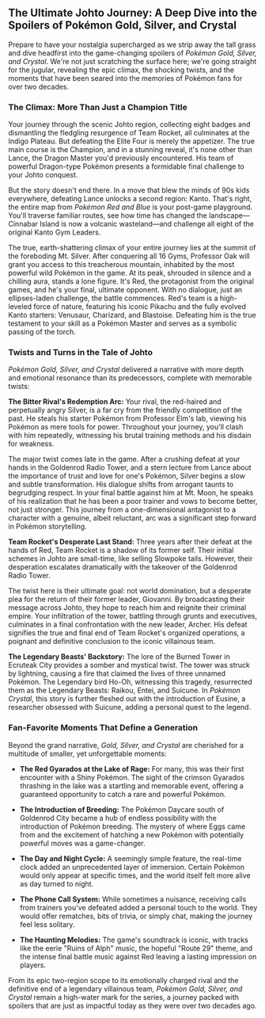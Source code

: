 ## The Ultimate Johto Journey: A Deep Dive into the Spoilers of Pokémon Gold, Silver, and Crystal

Prepare to have your nostalgia supercharged as we strip away the tall grass and dive headfirst into the game-changing spoilers of *Pokémon Gold, Silver, and Crystal*. We're not just scratching the surface here; we're going straight for the jugular, revealing the epic climax, the shocking twists, and the moments that have been seared into the memories of Pokémon fans for over two decades.

### The Climax: More Than Just a Champion Title

Your journey through the scenic Johto region, collecting eight badges and dismantling the fledgling resurgence of Team Rocket, all culminates at the Indigo Plateau. But defeating the Elite Four is merely the appetizer. The true main course is the Champion, and in a stunning reveal, it's none other than Lance, the Dragon Master you'd previously encountered. His team of powerful Dragon-type Pokémon presents a formidable final challenge to your Johto conquest.

But the story doesn't end there. In a move that blew the minds of 90s kids everywhere, defeating Lance unlocks a second region: Kanto. That's right, the entire map from *Pokémon Red and Blue* is your post-game playground. You'll traverse familiar routes, see how time has changed the landscape—Cinnabar Island is now a volcanic wasteland—and challenge all eight of the original Kanto Gym Leaders.

The true, earth-shattering climax of your entire journey lies at the summit of the foreboding Mt. Silver. After conquering all 16 Gyms, Professor Oak will grant you access to this treacherous mountain, inhabited by the most powerful wild Pokémon in the game. At its peak, shrouded in silence and a chilling aura, stands a lone figure. It's Red, the protagonist from the original games, and he's your final, ultimate opponent. With no dialogue, just an ellipses-laden challenge, the battle commences. Red's team is a high-leveled force of nature, featuring his iconic Pikachu and the fully evolved Kanto starters: Venusaur, Charizard, and Blastoise. Defeating him is the true testament to your skill as a Pokémon Master and serves as a symbolic passing of the torch.

### Twists and Turns in the Tale of Johto

*Pokémon Gold, Silver, and Crystal* delivered a narrative with more depth and emotional resonance than its predecessors, complete with memorable twists:

**The Bitter Rival's Redemption Arc:** Your rival, the red-haired and perpetually angry Silver, is a far cry from the friendly competition of the past. He steals his starter Pokémon from Professor Elm's lab, viewing his Pokémon as mere tools for power. Throughout your journey, you'll clash with him repeatedly, witnessing his brutal training methods and his disdain for weakness.

The major twist comes late in the game. After a crushing defeat at your hands in the Goldenrod Radio Tower, and a stern lecture from Lance about the importance of trust and love for one's Pokémon, Silver begins a slow and subtle transformation. His dialogue shifts from arrogant taunts to begrudging respect. In your final battle against him at Mt. Moon, he speaks of his realization that he has been a poor trainer and vows to become better, not just stronger. This journey from a one-dimensional antagonist to a character with a genuine, albeit reluctant, arc was a significant step forward in Pokémon storytelling.

**Team Rocket's Desperate Last Stand:** Three years after their defeat at the hands of Red, Team Rocket is a shadow of its former self. Their initial schemes in Johto are small-time, like selling Slowpoke tails. However, their desperation escalates dramatically with the takeover of the Goldenrod Radio Tower.

The twist here is their ultimate goal: not world domination, but a desperate plea for the return of their former leader, Giovanni. By broadcasting their message across Johto, they hope to reach him and reignite their criminal empire. Your infiltration of the tower, battling through grunts and executives, culminates in a final confrontation with the new leader, Archer. His defeat signifies the true and final end of Team Rocket's organized operations, a poignant and definitive conclusion to the iconic villainous team.

**The Legendary Beasts' Backstory:** The lore of the Burned Tower in Ecruteak City provides a somber and mystical twist. The tower was struck by lightning, causing a fire that claimed the lives of three unnamed Pokémon. The Legendary bird Ho-Oh, witnessing this tragedy, resurrected them as the Legendary Beasts: Raikou, Entei, and Suicune. In *Pokémon Crystal*, this story is further fleshed out with the introduction of Eusine, a researcher obsessed with Suicune, adding a personal quest to the legend.

### Fan-Favorite Moments That Define a Generation

Beyond the grand narrative, *Gold, Silver, and Crystal* are cherished for a multitude of smaller, yet unforgettable moments:

* **The Red Gyarados at the Lake of Rage:** For many, this was their first encounter with a Shiny Pokémon. The sight of the crimson Gyarados thrashing in the lake was a startling and memorable event, offering a guaranteed opportunity to catch a rare and powerful Pokémon.

* **The Introduction of Breeding:** The Pokémon Daycare south of Goldenrod City became a hub of endless possibility with the introduction of Pokémon breeding. The mystery of where Eggs came from and the excitement of hatching a new Pokémon with potentially powerful moves was a game-changer.

* **The Day and Night Cycle:** A seemingly simple feature, the real-time clock added an unprecedented layer of immersion. Certain Pokémon would only appear at specific times, and the world itself felt more alive as day turned to night.

* **The Phone Call System:** While sometimes a nuisance, receiving calls from trainers you've defeated added a personal touch to the world. They would offer rematches, bits of trivia, or simply chat, making the journey feel less solitary.

* **The Haunting Melodies:** The game's soundtrack is iconic, with tracks like the eerie "Ruins of Alph" music, the hopeful "Route 29" theme, and the intense final battle music against Red leaving a lasting impression on players.

From its epic two-region scope to its emotionally charged rival and the definitive end of a legendary villainous team, *Pokémon Gold, Silver, and Crystal* remain a high-water mark for the series, a journey packed with spoilers that are just as impactful today as they were over two decades ago.